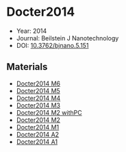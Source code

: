 <a name="article" />

# Docter2014

* Year: 2014
* Journal: Beilstein J Nanotechnology
* DOI: <a href="https://doi.org/10.3762/bjnano.5.151">10.3762/bjnano.5.151</a>

## Materials
* [Docter2014 M6](nanowiki339.md)
* [Docter2014 M5](nanowiki338.md)
* [Docter2014 M4](nanowiki337.md)
* [Docter2014 M3](nanowiki336.md)
* [Docter2014 M2 withPC](nanowiki335.md)
* [Docter2014 M2](nanowiki335.md)
* [Docter2014 M1](nanowiki334.md)
* [Docter2014 A2](nanowiki7.md)
* [Docter2014 A1](nanowiki6.md)
